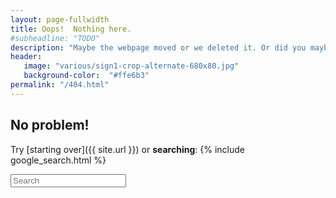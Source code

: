 ```yaml
---
layout: page-fullwidth
title: Oops!  Nothing here.
#subheadline: "TODO"
description: "Maybe the webpage moved or we deleted it. Or did you maybe mistype the URL?"
header:
   image: "various/sign1-crop-alternate-680x80.jpg"
   background-color:  "#ffe6b3"
permalink: "/404.html"
---
```

## No problem!

Try [starting over]({{ site.url }}) or **searching**:
{% include google_search.html %}

<form onsubmit="google_search()" >
  <input type="text" id="google-search" placeholder="Search">
</form>